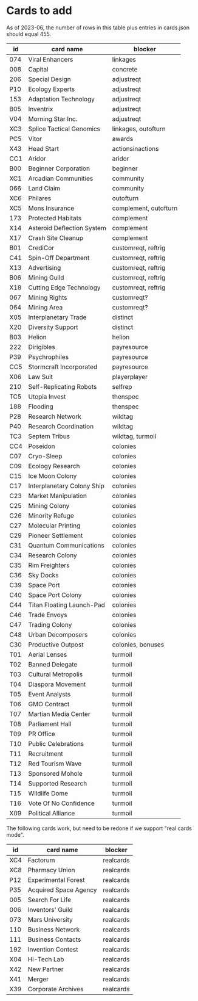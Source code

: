 # Cards to add

As of 2023-06, the number of rows in this table plus entries in cards.json should equal 455.

| id  | card name                  | blocker               |
|-----|----------------------------|-----------------------|
| 074 | Viral Enhancers            | linkages              |
| 008 | Capital                    | concrete              |
| 206 | Special Design             | adjustreqt            |
| P10 | Ecology Experts            | adjustreqt            |
| 153 | Adaptation Technology      | adjustreqt            |
| B05 | Inventrix                  | adjustreqt            |
| V04 | Morning Star Inc.          | adjustreqt            |
| XC3 | Splice Tactical Genomics   | linkages, outofturn   |
| PC5 | Vitor                      | awards                |
| X43 | Head Start                 | actionsinactions      |
| CC1 | Aridor                     | aridor                |
| B00 | Beginner Corporation       | beginner              |
| XC1 | Arcadian Communities       | community             |
| 066 | Land Claim                 | community             |
| XC6 | Philares                   | outofturn             |
| XC5 | Mons Insurance             | complement, outofturn |
| 173 | Protected Habitats         | complement            |
| X14 | Asteroid Deflection System | complement            |
| X17 | Crash Site Cleanup         | complement            |
| B01 | CrediCor                   | customreqt, reftrig   |
| C41 | Spin-Off Department        | customreqt, reftrig   |
| X13 | Advertising                | customreqt, reftrig   |
| B06 | Mining Guild               | customreqt, reftrig   |
| X18 | Cutting Edge Technology    | customreqt, reftrig   |
| 067 | Mining Rights              | customreqt?           |
| 064 | Mining Area                | customreqt?           |
| X05 | Interplanetary Trade       | distinct              |
| X20 | Diversity Support          | distinct              |
| B03 | Helion                     | helion                |
| 222 | Dirigibles                 | payresource           |
| P39 | Psychrophiles              | payresource           |
| CC5 | Stormcraft Incorporated    | payresource           |
| X06 | Law Suit                   | playerplayer          |
| 210 | Self-Replicating Robots    | selfrep               |
| TC5 | Utopia Invest              | thenspec              |
| 188 | Flooding                   | thenspec              |
| P28 | Research Network           | wildtag               |
| P40 | Research Coordination      | wildtag               |
| TC3 | Septem Tribus              | wildtag, turmoil      |
| CC4 | Poseidon                   | colonies              |
| C07 | Cryo-Sleep                 | colonies              |
| C09 | Ecology Research           | colonies              |
| C15 | Ice Moon Colony            | colonies              |
| C17 | Interplanetary Colony Ship | colonies              |
| C23 | Market Manipulation        | colonies              |
| C25 | Mining Colony              | colonies              |
| C26 | Minority Refuge            | colonies              |
| C27 | Molecular Printing         | colonies              |
| C29 | Pioneer Settlement         | colonies              |
| C31 | Quantum Communications     | colonies              |
| C34 | Research Colony            | colonies              |
| C35 | Rim Freighters             | colonies              |
| C36 | Sky Docks                  | colonies              |
| C39 | Space Port                 | colonies              |
| C40 | Space Port Colony          | colonies              |
| C44 | Titan Floating Launch-Pad  | colonies              |
| C46 | Trade Envoys               | colonies              |
| C47 | Trading Colony             | colonies              |
| C48 | Urban Decomposers          | colonies              |
| C30 | Productive Outpost         | colonies, bonuses     |
| T01 | Aerial Lenses              | turmoil               |
| T02 | Banned Delegate            | turmoil               |
| T03 | Cultural Metropolis        | turmoil               |
| T04 | Diaspora Movement          | turmoil               |
| T05 | Event Analysts             | turmoil               |
| T06 | GMO Contract               | turmoil               |
| T07 | Martian Media Center       | turmoil               |
| T08 | Parliament Hall            | turmoil               |
| T09 | PR Office                  | turmoil               |
| T10 | Public Celebrations        | turmoil               |
| T11 | Recruitment                | turmoil               |
| T12 | Red Tourism Wave           | turmoil               |
| T13 | Sponsored Mohole           | turmoil               |
| T14 | Supported Research         | turmoil               |
| T15 | Wildlife Dome              | turmoil               |
| T16 | Vote Of No Confidence      | turmoil               |
| X09 | Political Alliance         | turmoil               |

The following cards work, but need to be redone if we support "real cards mode".

| id  | card name                  | blocker               |
|-----|----------------------------|-----------------------|
| XC4 | Factorum                   | realcards             |
| XC8 | Pharmacy Union             | realcards             |
| P12 | Experimental Forest        | realcards             |
| P35 | Acquired Space Agency      | realcards             |
| 005 | Search For Life            | realcards             |
| 006 | Inventors' Guild           | realcards             |
| 073 | Mars University            | realcards             |
| 110 | Business Network           | realcards             |
| 111 | Business Contacts          | realcards             |
| 192 | Invention Contest          | realcards             |
| X04 | Hi-Tech Lab                | realcards             |
| X42 | New Partner                | realcards             |
| X41 | Merger                     | realcards             |
| X39 | Corporate Archives         | realcards             |
